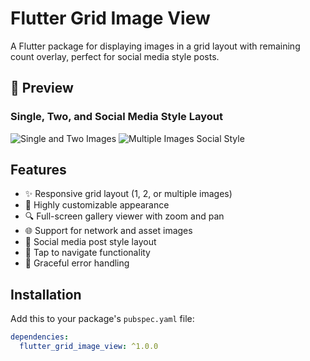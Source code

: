# Flutter Grid Image View

A Flutter package for displaying images in a grid layout with remaining count overlay, perfect for social media style posts.

## 📸 Preview

### Single, Two, and Social Media Style Layout

![Single and Two Images](docs/demo_1.png)
![Multiple Images Social Style](docs/demo_2.png)

## Features

- ✨ Responsive grid layout (1, 2, or multiple images)
- 🎨 Highly customizable appearance
- 🔍 Full-screen gallery viewer with zoom and pan
- 🌐 Support for network and asset images
- 📱 Social media post style layout
- 🎯 Tap to navigate functionality
- 🚫 Graceful error handling

## Installation

Add this to your package's `pubspec.yaml` file:

```yaml
dependencies:
  flutter_grid_image_view: ^1.0.0